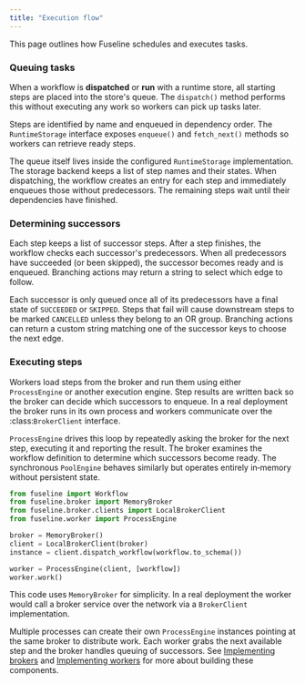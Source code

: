 ```yaml
---
title: "Execution flow"
---
```


This page outlines how Fuseline schedules and executes tasks.

### Queuing tasks

When a workflow is **dispatched** or **run** with a runtime store,
all starting steps are placed into the store's queue.  The
`dispatch()` method performs this without executing any work so
workers can pick up tasks later.

Steps are identified by name and enqueued in dependency order.  The
`RuntimeStorage` interface exposes `enqueue()` and `fetch_next()`
methods so workers can retrieve ready steps.

The queue itself lives inside the configured `RuntimeStorage`
implementation.  The storage backend keeps a list of step names and
their states.  When dispatching, the workflow
creates an entry for each step and immediately enqueues those without
predecessors.  The remaining steps wait until their dependencies have
finished.

### Determining successors

Each step keeps a list of successor steps.  After a step finishes,
the workflow checks each successor's predecessors.  When all
predecessors have succeeded (or been skipped), the successor becomes
ready and is enqueued.  Branching actions may return a string to
select which edge to follow.

Each successor is only queued once all of its predecessors have a final
state of `SUCCEEDED` or `SKIPPED`.  Steps that fail will cause
downstream steps to be marked `CANCELLED` unless they belong to an OR
group.  Branching actions can return a custom string matching one of
the successor keys to choose the next edge.

### Executing steps

Workers load steps from the broker and run them using either
`ProcessEngine` or another execution engine.  Step results are written
back so the broker can decide which successors to enqueue.  In a real
deployment the broker runs in its own process and workers communicate
over the :class:`BrokerClient` interface.

`ProcessEngine` drives this loop by repeatedly asking the broker for the
next step, executing it and reporting the result.  The broker examines
the workflow definition to determine which successors become ready.  The
synchronous `PoolEngine` behaves similarly but operates entirely
in‑memory without persistent state.

```python
from fuseline import Workflow
from fuseline.broker import MemoryBroker
from fuseline.broker.clients import LocalBrokerClient
from fuseline.worker import ProcessEngine

broker = MemoryBroker()
client = LocalBrokerClient(broker)
instance = client.dispatch_workflow(workflow.to_schema())

worker = ProcessEngine(client, [workflow])
worker.work()
```

This code uses ``MemoryBroker`` for simplicity.  In a real deployment the
worker would call a broker service over the network via a
``BrokerClient`` implementation.

Multiple processes can create their own `ProcessEngine` instances
pointing at the same broker to distribute work.  Each worker grabs the
next available step and the broker handles queuing of successors.  See
[Implementing brokers](brokers.md) and [Implementing workers](workers.md)
for more about building these components.
